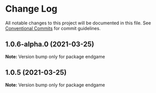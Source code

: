 # Change Log

All notable changes to this project will be documented in this file.
See [Conventional Commits](https://conventionalcommits.org) for commit guidelines.

## 1.0.6-alpha.0 (2021-03-25)

**Note:** Version bump only for package endgame





## 1.0.5 (2021-03-25)

**Note:** Version bump only for package endgame
